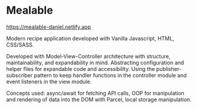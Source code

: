 # Mealable

https://mealable-daniel.netlify.app

Modern recipe application developed with Vanilla Javascript, HTML, CSS/SASS.

Developed with Model-View-Controller architecture with structure, maintainability, and expandability in mind. Abstracting configuration and helper files for expandable code and accessibility. Using the publisher-subscriber pattern to keep handler functions in the controller module and event listeners in the view module.

Concepts used: async/await for fetching API calls, OOP for manipulation and rendering of data into the DOM with Parcel, local storage manipulation.
